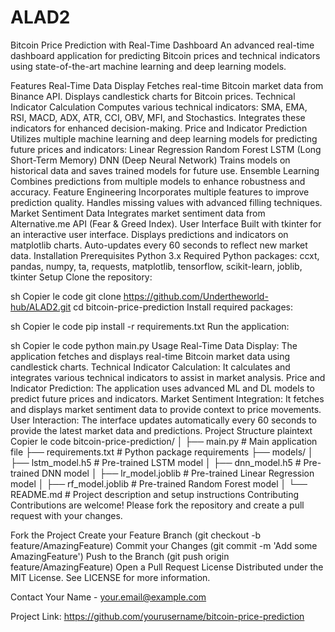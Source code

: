 # ALAD2
Bitcoin Price Prediction with Real-Time Dashboard
An advanced real-time dashboard application for predicting Bitcoin prices and technical indicators using state-of-the-art machine learning and deep learning models.

Features
Real-Time Data Display
Fetches real-time Bitcoin market data from Binance API.
Displays candlestick charts for Bitcoin prices.
Technical Indicator Calculation
Computes various technical indicators: SMA, EMA, RSI, MACD, ADX, ATR, CCI, OBV, MFI, and Stochastics.
Integrates these indicators for enhanced decision-making.
Price and Indicator Prediction
Utilizes multiple machine learning and deep learning models for predicting future prices and indicators:
Linear Regression
Random Forest
LSTM (Long Short-Term Memory)
DNN (Deep Neural Network)
Trains models on historical data and saves trained models for future use.
Ensemble Learning
Combines predictions from multiple models to enhance robustness and accuracy.
Feature Engineering
Incorporates multiple features to improve prediction quality.
Handles missing values with advanced filling techniques.
Market Sentiment Data
Integrates market sentiment data from Alternative.me API (Fear & Greed Index).
User Interface
Built with tkinter for an interactive user interface.
Displays predictions and indicators on matplotlib charts.
Auto-updates every 60 seconds to reflect new market data.
Installation
Prerequisites
Python 3.x
Required Python packages: ccxt, pandas, numpy, ta, requests, matplotlib, tensorflow, scikit-learn, joblib, tkinter
Setup
Clone the repository:

sh
Copier le code
git clone https://github.com/Undertheworld-hub/ALAD2.git
cd bitcoin-price-prediction
Install required packages:

sh
Copier le code
pip install -r requirements.txt
Run the application:

sh
Copier le code
python main.py
Usage
Real-Time Data Display: The application fetches and displays real-time Bitcoin market data using candlestick charts.
Technical Indicator Calculation: It calculates and integrates various technical indicators to assist in market analysis.
Price and Indicator Prediction: The application uses advanced ML and DL models to predict future prices and indicators.
Market Sentiment Integration: It fetches and displays market sentiment data to provide context to price movements.
User Interaction: The interface updates automatically every 60 seconds to provide the latest market data and predictions.
Project Structure
plaintext
Copier le code
bitcoin-price-prediction/
│
├── main.py                  # Main application file
├── requirements.txt         # Python package requirements
├── models/
│   ├── lstm_model.h5        # Pre-trained LSTM model
│   ├── dnn_model.h5         # Pre-trained DNN model
│   ├── lr_model.joblib      # Pre-trained Linear Regression model
│   ├── rf_model.joblib      # Pre-trained Random Forest model
│
└── README.md                # Project description and setup instructions
Contributing
Contributions are welcome! Please fork the repository and create a pull request with your changes.

Fork the Project
Create your Feature Branch (git checkout -b feature/AmazingFeature)
Commit your Changes (git commit -m 'Add some AmazingFeature')
Push to the Branch (git push origin feature/AmazingFeature)
Open a Pull Request
License
Distributed under the MIT License. See LICENSE for more information.

Contact
Your Name - your.email@example.com

Project Link: https://github.com/yourusername/bitcoin-price-prediction
